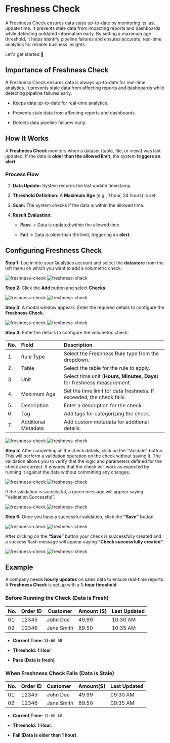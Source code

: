 # Freshness Check

A Freshness Check ensures data stays up-to-date by monitoring its last update time. It prevents stale data from impacting reports and dashboards while detecting outdated information early. By setting a maximum age threshold, it helps identify pipeline failures and ensures accurate, real-time analytics for reliable business insights.

Let's get started 🚀

## Importance of Freshness Check

A Freshness Check ensures data is always up-to-date for real-time analytics. It prevents stale data from affecting reports and dashboards while detecting pipeline failures early.

* Keeps data up-to-date for real-time analytics.

* Prevents stale data from affecting reports and dashboards.

* Detects data pipeline failures early.

## How It Works

A **Freshness Check** monitors when a dataset (table, file, or viewI) was last updated. If the data is **older than the allowed limit**, the system **triggers an alert**.

### Process Flow 

1. **Data Update:** System records the last update timestamp.

2. **Threshold Definition:** A **Maximum Age** (e.g., 1 hour, 24 hours) is set.

3. **Scan:** The system checks if the data is within the allowed time.

4. **Result Evaluation:**

   * **Pass** → Data is updated within the allowed time.

   * **Fail** → Data is older than the limit, triggering an **alert**.  
     
## Configuring Freshness Check

**Step 1:** Log in into your Qualytics account and select the **datastore** from the left menu on which you want to add a volumetric check.

![freshness-check](../assets/checks/freshness-check/select-light.png#only-light)
![freshness-check](../assets/checks/freshness-check/select-dark.png#only-dark)

**Step 2:** Click the **Add** button and select **Checks**.

![freshness-check](../assets/checks/freshness-check/add-light.png#only-light)
![freshness-check](../assets/checks/freshness-check/add-dark.png#only-dark)

**Step 3:** A modal window appears. Enter the required details to configure the **Freshness Check.**

![freshness-check](../assets/checks/freshness-check/window-light.png#only-light)
![freshness-check](../assets/checks/freshness-check/window-dark.png#only-dark)

**Step 4:** Enter the details to configure the volumetric check:

| No. |                Field |                     Description |
| :---- | :---- | :---- |
| 1. |          Rule Type | Select the Freshness Rule type from the dropdown. |
| 2. |            Table | Select the table for the rule to apply. |
| 3. |            Unit | Select time unit (**Hours, Minutes, Days**) for freshness measurement. |
| 4. |       Maximum Age | Set the time limit for data freshness. If exceeded, the check fails. |
| 5. |        Description | Enter a description for the check. |
| 6. |               Tag | Add tags for categorizing the check. |
| 7. |  Additional Metadata | Add custom metadata for additional details. |

![freshness-check](../assets/checks/freshness-check/fields-light.png#only-light)
![freshness-check](../assets/checks/freshness-check/fields-dark.png#only-dark)

**Step 5:** After completing all the check details, click on the "Validate" button. This will perform a validation operation on the check without saving it. The validation allows you to verify that the logic and parameters defined for the check are correct. It ensures that the check will work as expected by running it against the data without committing any changes.

![freshness-check](../assets/checks/freshness-check/validatebtn-light.png#only-light)
![freshness-check](../assets/checks/freshness-check/validatebtn-dark.png#only-dark)

If the validation is successful, a green message will appear saying "Validation Successful".

![freshness-check](../assets/checks/freshness-check/validate-light.png#only-light)
![freshness-check](../assets/checks/freshness-check/validate-dark.png#only-dark)

**Step 6:** Once you have a successful validation, click the **"Save"** button.

![freshness-check](../assets/checks/freshness-check/save-light.png#only-light)
![freshness-check](../assets/checks/freshness-check/save-dark.png#only-dark)

After clicking on the **“Save”** button your check is successfully created and a success flash message will appear saying **“Check successfully created”.**

![freshness-check](../assets/checks/freshness-check/success-light.png#only-light)
![freshness-check](../assets/checks/freshness-check/success-dark.png#only-dark)

## Example 

A company needs **hourly updates** on sales data to ensure real-time reports. A **Freshness Check** is set up with a **1-hour threshold**.

### Before Running the Check (Data is Fresh)

| No. | Order ID | Customer | Amount ($) | Last Updated |
| :---- | ----- | ----- | ----- | ----- |
| 01 |             12345 |   John Doe |      49.99 |    10:30 AM |
| 02 |             12346 |   Jane Smith |      89.50 |    10:35 AM |

* **Current Time:** **`11:00 AM`**

* **Threshold:** **1 Hour**

* **Pass (Data is fresh)**

### When Freshness Check Fails (Data is Stale)

| No. |    Order ID |    Customer |   Amount($) |  Last Updated |
| :---- | :---- | :---- | :---- | :---- |
| 01 |    12345 |    John Doe |   49.99 |  09:30 AM |
| 02 |    12346 |    Jane Smith |   89.50 |  09:35 AM |

* **Current Time:** `11:00 AM.`

* **Threshold:** **1 Hour.**

* **Fail (Data is older than 1 hour).**
